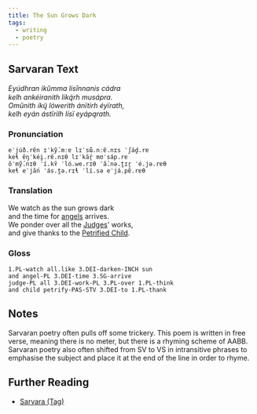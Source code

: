 ```yaml
---
title: The Sun Grows Dark
tags:
  - writing
  - poetry
---
```

## Sarvaran Text
*Eyúdhran ikűmma lisi̋nnanis cádra*  
*kelh ankéiranith liką́rh musápra.*  
*Oműnith íkų̈ lówerith ánïtirh éyïrath,*  
*kelh eyán ástïrilh lísï eyápąrath.*
### Pronunciation
`eˈjúð.rɐ̃n ɪˈkỹ́.mːɐ lɪˈsɯ̃́.nːɐ̃.nɪs ˈʃád̪.rɐ`  
`keɬ ɐ̃ŋˈkéi̯.rɐ̃.nɪθ lɪˈkã́r̥ mʊˈsáp.rɐ`  
`õˈmỹ́.nɪθ ˈí.kʏ̃ ˈló.we.rɪθ ˈã́.nə.t̪ɪr̥ ˈé.jə.rɐθ`  
`keɬ eˈjã́n ˈás.t̪ə.rɪɬ ˈlí.sə eˈjá.pɐ̃.rɐθ`
### Translation
We watch as the sun grows dark  
and the time for [angels](lore/cosmology/celestial-beings/the-angels.md) arrives.  
We ponder over all the [Judges](lore/cosmology/celestial-beings/the-judges.md)' works,  
and give thanks to the [Petrified Child](lore/cosmology/celestial-beings/the-petrified-child.md).
### Gloss
`1.PL-watch all.like 3.DEI-darken-INCH sun`  
`and angel-PL 3.DEI-time 3.SG-arrive`  
`judge-PL all 3.DEI-work-PL 3.PL-over 1.PL-think`  
`and child petrify-PAS-STV 3.DEI-to 1.PL-thank`
## Notes
Sarvaran poetry often pulls off some trickery. This poem is written in free verse, meaning there is no meter, but there is a rhyming scheme of AABB. Sarvaran poetry also often shifted from SV to VS in intransitive phrases to emphasise the subject and place it at the end of the line in order to rhyme.
## Further Reading
- [Sarvara (Tag)](tags/sarvara)